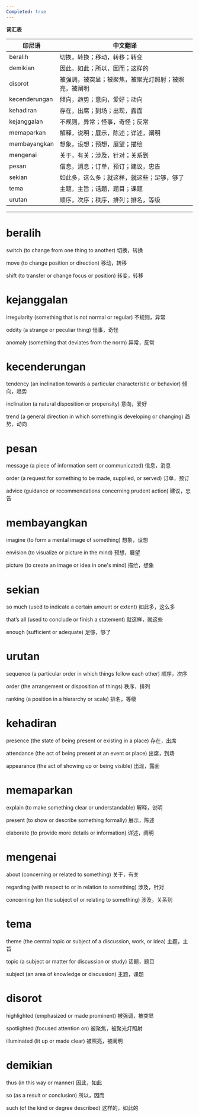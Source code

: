 ```yaml
---
Completed: true
---
```


**词汇表**

| 印尼语 | 中文翻译 |
|--------|----------|
| beralih | 切换，转换；移动，转移；转变 |
| demikian | 因此，如此；所以，因而；这样的 |
| disorot | 被强调，被突显；被聚焦，被聚光灯照射；被照亮，被阐明 |
| kecenderungan | 倾向，趋势；意向，爱好；动向 |
| kehadiran | 存在，出席；到场；出现，露面 |
| kejanggalan | 不规则，异常；怪事，奇怪；反常 |
| memaparkan | 解释，说明；展示，陈述；详述，阐明 |
| membayangkan | 想象，设想；预想，展望；描绘 |
| mengenai | 关于，有关；涉及，针对；关系到 |
| pesan | 信息，消息；订单，预订；建议，忠告 |
| sekian | 如此多，这么多；就这样，就这些；足够，够了 |
| tema | 主题，主旨；话题，题目；课题 |
| urutan | 顺序，次序；秩序，排列；排名，等级 |

---

# beralih

switch (to change from one thing to another)
切换，转换

move (to change position or direction)
移动，转移

shift (to transfer or change focus or position)
转变，转移

# kejanggalan

irregularity (something that is not normal or regular)
不规则，异常

oddity (a strange or peculiar thing)
怪事，奇怪

anomaly (something that deviates from the norm)
异常，反常

# kecenderungan

tendency (an inclination towards a particular characteristic or behavior)
倾向，趋势

inclination (a natural disposition or propensity)
意向，爱好

trend (a general direction in which something is developing or changing)
趋势，动向

# pesan

message (a piece of information sent or communicated)
信息，消息

order (a request for something to be made, supplied, or served)
订单，预订

advice (guidance or recommendations concerning prudent action)
建议，忠告

# membayangkan

imagine (to form a mental image of something)
想象，设想

envision (to visualize or picture in the mind)
预想，展望

picture (to create an image or idea in one's mind)
描绘，想象

# sekian

so much (used to indicate a certain amount or extent)
如此多，这么多

that’s all (used to conclude or finish a statement)
就这样，就这些

enough (sufficient or adequate)
足够，够了

# urutan

sequence (a particular order in which things follow each other)
顺序，次序

order (the arrangement or disposition of things)
秩序，排列

ranking (a position in a hierarchy or scale)
排名，等级

# kehadiran

presence (the state of being present or existing in a place)
存在，出席

attendance (the act of being present at an event or place)
出席，到场

appearance (the act of showing up or being visible)
出现，露面

# memaparkan

explain (to make something clear or understandable)
解释，说明

present (to show or describe something formally)
展示，陈述

elaborate (to provide more details or information)
详述，阐明

# mengenai

about (concerning or related to something)
关于，有关

regarding (with respect to or in relation to something)
涉及，针对

concerning (on the subject of or relating to something)
涉及，关系到

# tema

theme (the central topic or subject of a discussion, work, or idea)
主题，主旨

topic (a subject or matter for discussion or study)
话题，题目

subject (an area of knowledge or discussion)
主题，课题

# disorot

highlighted (emphasized or made prominent)
被强调，被突显

spotlighted (focused attention on)
被聚焦，被聚光灯照射

illuminated (lit up or made clear)
被照亮，被阐明

# demikian

thus (in this way or manner)
因此，如此

so (as a result or conclusion)
所以，因而

such (of the kind or degree described)
这样的，如此的
